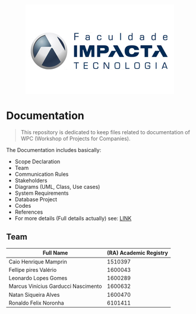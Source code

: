 <p align="center">
  <img src="img/logo-fit.jpg" alt="Logo College Impacta of Tecnology">
</p>

# Documentation

> This repository is dedicated to keep files related to documentation of WPC (Workshop of Projects for Companies).

The Documentation includes basically:
- Scope Declaration
- Team
- Communication Rules
- Stakeholders
- Diagrams (UML, Class, Use cases)
- System Requirements
- Database Project
- Codes 
- References
- For more details (Full details actually) see: [LINK](https://)

## Team

Full Name                          | (RA) Academic Registry 
-----------------------------------|-----------------------
Caio Henrique Mamprin              | 1510397
Fellipe pires Valério              | 1600043
Leonardo Lopes Gomes               | 1600289
Marcus Vinícius Garducci Nascimento| 1600632
Natan Siqueira Alves               | 1600470
Ronaldo Felix Noronha              | 6101411
